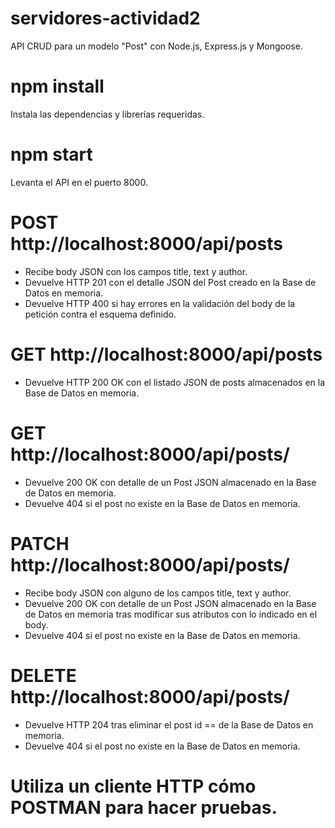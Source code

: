 # servidores-actividad2

API CRUD para un modelo "Post" con Node.js, Express.js y Mongoose.

# npm install

Instala las dependencias y librerías requeridas.

# npm start

Levanta el API en el puerto 8000.

# POST http://localhost:8000/api/posts

- Recibe body JSON con los campos title, text y author.
- Devuelve HTTP 201 con el detalle JSON del Post creado en la Base de Datos en memoria.
- Devuelve HTTP 400 si hay errores en la validación del body de la petición contra el esquema definido.

# GET http://localhost:8000/api/posts

- Devuelve HTTP 200 OK con el listado JSON de posts almacenados en la Base de Datos en memoria.

# GET http://localhost:8000/api/posts/<id>

- Devuelve 200 OK con detalle de un Post JSON almacenado en la Base de Datos en memoria.
- Devuelve 404 si el post no existe en la Base de Datos en memoria.

# PATCH http://localhost:8000/api/posts/<id>

- Recibe body JSON con alguno de los campos title, text y author.
- Devuelve 200 OK con detalle de un Post JSON almacenado en la Base de Datos en memoria tras modificar sus atributos con lo indicado en el body.
- Devuelve 404 si el post no existe en la Base de Datos en memoria.

# DELETE http://localhost:8000/api/posts/<id>

- Devuelve HTTP 204 tras eliminar el post id == <id> de la Base de Datos en memoria.
- Devuelve 404 si el post no existe en la Base de Datos en memoria.

# Utiliza un cliente HTTP cómo POSTMAN para hacer pruebas.
